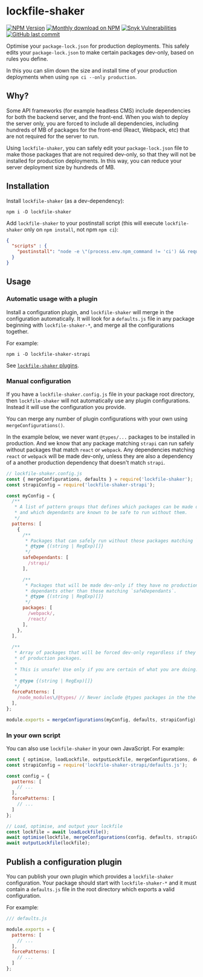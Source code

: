 # lockfile-shaker

[![NPM Version](https://img.shields.io/npm/v/lockfile-shaker/latest)](https://www.npmjs.org/package/lockfile-shaker)
[![Monthly download on NPM](https://img.shields.io/npm/dm/lockfile-shaker)](https://www.npmjs.org/package/lockfile-shaker)
[![Snyk Vulnerabilities](https://img.shields.io/snyk/vulnerabilities/npm/lockfile-shaker)](https://snyk.io/test/npm/lockfile-shaker)
[![GitHub last commit](https://img.shields.io/github/last-commit/arrowheadapps/lockfile-shaker)](https://github.com/arrowheadapps/lockfile-shaker)

Optimise your `package-lock.json` for production deployments. This safely edits your `package-lock.json` to make certain packages dev-only, based on rules you define.

In this you can slim down the size and install time of your production deployments when using  `npm ci --only production`.

## Why?

Some API frameworks (for example headless CMS) include dependencies for both the backend server, and the front-end. When you wish to deploy the server only, you are forced to include all dependencies, including hundreds of MB of packages for the front-end (React, Webpack, etc) that are not required for the server to run.

Using `lockfile-shaker`, you can safely edit your `package-lock.json` file to make those packages that are not required dev-only, so that they will not be installed for production deployments. In this way, you can reduce your server deployment size by hundreds of MB.


## Installation

Install `lockfile-shaker` (as a dev-dependency):

```
npm i -D lockfile-shaker
```

Add `lockfile-shaker` to your postinstall script (this will execute `lockfile-shaker` only on `npm install`, not npm `npm ci`):

```JSON
{
  "scripts" : {
    "postinstall": "node -e \"(process.env.npm_command != 'ci') && require('lockfile-shaker/lib/bin.js')\""
  }
}
```

## Usage

### Automatic usage with a plugin

Install a configuration plugin, and `lockfile-shaker` will merge in the configuration automatically. It will look for a `defaults.js` file in any package beginning with `lockfile-shaker-*`, and merge all the configurations together.

For example:

```
npm i -D lockfile-shaker-strapi
```

See [`lockfile-shaker` plugins](https://www.npmjs.com/search?q=keywords:lockfile-shaker-plugin).

### Manual configuration

If you have a `lockfile-shaker.config.js` file in your package root directory, then `lockfile-shaker` will not automatically use any plugin configurations. Instead it will use the configuration you provide.

You can merge any number of plugin configurations with your own using `mergeConfigurations()`.

In the example below, we never want `@types/...` packages to be installed in production. And we know that any package matching `strapi` can run safely without packages that match `react` or `webpack`. Any dependencies matching `react` or `webpack` will be made dev-only, unless they are also a dependency of a another production dependency that doesn't match `strapi`. 

```JavaScript
// lockfile-shaker.config.js
const { mergeConfigurations, defaults } = require('lockfile-shaker');
const strapiConfig = require('lockfile-shaker-strapi');

const myConfig = {
  /**
   * A list of pattern groups that defines which packages can be made dev-only,
   * and which dependants are known to be safe to run without them.
   */
  patterns: [
    {
      /**
       * Packages that can safely run without those packages matching `packages`.
       * @type {(string | RegExp)[]}
       */
      safeDependants: [
        /strapi/
      ],

      /**
       * Packages that will be made dev-only if they have no production
       * dependants other than those matching `safeDependants`.
       * @type {(string | RegExp)[]}
       */
      packages: [
        /webpack/,
        /react/
      ],
    },
  ],
  
  /**
   * Array of packages that will be forced dev-only regardless if they are dependencies
   * of production packages.
   * 
   * This is unsafe! Use only if you are certain of what you are doing.
   * 
   * @type {(string | RegExp)[]}
   */
  forcePatterns: [
    /node_modules\/@types/ // Never include @types packages in the the distribution
  ],
};

module.exports = mergeConfigurations(myConfig, defaults, strapiConfig);
```


### In your own script

You can also use `lockfile-shaker` in your own JavaScript. For example:

```JavaScript
const { optimise, loadLockfile, outputLockfile, mergeConfigurations, defaults } = require('lockfile-shaker');
const strapiConfig = require('lockfile-shaker-strapi/defaults.js');

const config = {
  patterns: [
    // ...
  ],
  forcePatterns: [
    // ...
  ]
};

// Load, optimise, and output your lockfile
const lockfile = await loadLockfile();
await optimise(lockfile, mergeConfigurations(config, defaults, strapiConfig));
await outputLockfile(lockfile);
```

## Publish a configuration plugin

You can publish your own plugin which provides a `lockfile-shaker` configuration. Your package should start with `lockfile-shaker-*` and it must contain a `defaults.js` file in the root directory which exports a valid configuration.

For example:

```JavaScript
/// defaults.js

module.exports = {
  patterns: [
    // ...
  ],
  forcePatterns: [
    // ...
  ]
};
```
